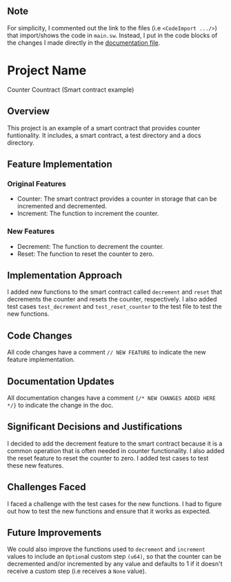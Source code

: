
## Note
For simplicity, I commented out the link to the files (i.e `<CodeImport .../>`) that import/shows the code in `main.sw`. Instead, I put in the code blocks of the changes I made directly in the [documentation file](./docs/quickstart/building-a-smart-contract.mdx).

# Project Name

Counter Countract (Smart contract example)

## Overview

This project is an example of a smart contract that provides counter funtionality. It includes, a smart contract, a test directory and a docs directory.

## Feature Implementation

### Original Features
 - Counter: The smart contract provides a counter in storage that can be incremented and decremented.
 - Increment: The function to increment the counter.

### New Features
 - Decrement: The function to decrement the counter.
 - Reset: The function to reset the counter to zero.

## Implementation Approach

I added new functions to the smart contract called `decrement` and `reset` that decrements the counter and resets the counter, respectively. I also added test cases `test_decrement` and `test_reset_counter` to the test file to test the new functions.

## Code Changes

All code changes have a comment `// NEW FEATURE` to indicate the new feature implementation.

## Documentation Updates

All documentation changes have a comment `{/* NEW CHANGES ADDED HERE */}` to indicate the change in the doc. 

## Significant Decisions and Justifications

I decided to add the decrement feature to the smart contract because it is a common operation that is often needed in counter functionality. I also added the reset feature to reset the counter to zero. I added test cases to test these new features.

## Challenges Faced

I faced a challenge with the test cases for the new functions. I had to figure out how to test the new functions and ensure that it works as expected.

## Future Improvements

We could also improve the functions used to `decrement` and `increment` values to include an `Option`al custom step `(u64)`, so that the counter can be decremented and/or incremented by any value and defaults to 1 if it doesn't receive a custom step (i.e receives a `None` value).


